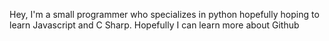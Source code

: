 Hey, I'm a small programmer who specializes in python hopefully hoping to learn Javascript and C Sharp.
Hopefully I can learn more about Github
